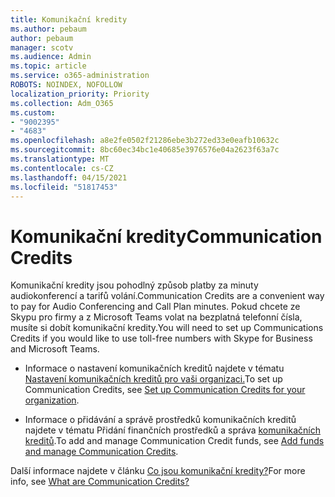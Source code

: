 ```yaml
---
title: Komunikační kredity
ms.author: pebaum
author: pebaum
manager: scotv
ms.audience: Admin
ms.topic: article
ms.service: o365-administration
ROBOTS: NOINDEX, NOFOLLOW
localization_priority: Priority
ms.collection: Adm_O365
ms.custom:
- "9002395"
- "4683"
ms.openlocfilehash: a8e2fe0502f21286ebe3b272ed33e0eafb10632c
ms.sourcegitcommit: 8bc60ec34bc1e40685e3976576e04a2623f63a7c
ms.translationtype: MT
ms.contentlocale: cs-CZ
ms.lasthandoff: 04/15/2021
ms.locfileid: "51817453"
---
```

# <a name="communication-credits"></a><span data-ttu-id="07397-102">Komunikační kredity</span><span class="sxs-lookup"><span data-stu-id="07397-102">Communication Credits</span></span>

<span data-ttu-id="07397-103">Komunikační kredity jsou pohodlný způsob platby za minuty audiokonferencí a tarifů volání.</span><span class="sxs-lookup"><span data-stu-id="07397-103">Communication Credits are a convenient way to pay for Audio Conferencing and Call Plan minutes.</span></span> <span data-ttu-id="07397-104">Pokud chcete ze Skypu pro firmy a z Microsoft Teams volat na bezplatná telefonní čísla, musíte si dobít komunikační kredity.</span><span class="sxs-lookup"><span data-stu-id="07397-104">You will need to set up Communications Credits if you would like to use toll-free numbers with Skype for Business and Microsoft Teams.</span></span>

- <span data-ttu-id="07397-105">Informace o nastavení komunikačních kreditů najdete v tématu [Nastavení komunikačních kreditů pro vaši organizaci.](https://docs.microsoft.com/microsoftteams/set-up-communications-credits-for-your-organization)</span><span class="sxs-lookup"><span data-stu-id="07397-105">To set up Communication Credits, see [Set up Communication Credits for your organization](https://docs.microsoft.com/microsoftteams/set-up-communications-credits-for-your-organization).</span></span> 

- <span data-ttu-id="07397-106">Informace o přidávání a správě prostředků komunikačních kreditů najdete v tématu Přidání finančních prostředků a správa [komunikačních kreditů](https://docs.microsoft.com/microsoftteams/add-funds-and-manage-communications-credits).</span><span class="sxs-lookup"><span data-stu-id="07397-106">To add and manage Communication Credit funds, see [Add funds and manage Communication Credits](https://docs.microsoft.com/microsoftteams/add-funds-and-manage-communications-credits).</span></span> 

<span data-ttu-id="07397-107">Další informace najdete v článku [Co jsou komunikační kredity?](https://docs.microsoft.com/microsoftteams/what-are-communications-credits)</span><span class="sxs-lookup"><span data-stu-id="07397-107">For more info, see [What are Communication Credits?](https://docs.microsoft.com/microsoftteams/what-are-communications-credits)</span></span>
